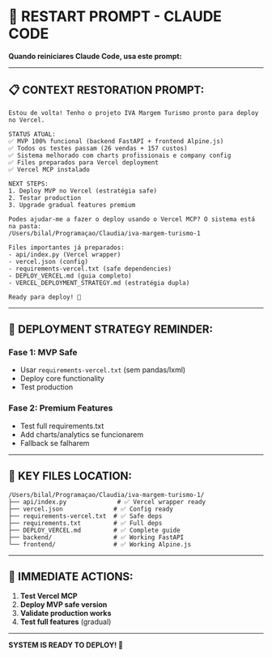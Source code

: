 # 🔄 RESTART PROMPT - CLAUDE CODE

**Quando reiniciares Claude Code, usa este prompt:**

---

## 📋 **CONTEXT RESTORATION PROMPT:**

```
Estou de volta! Tenho o projeto IVA Margem Turismo pronto para deploy no Vercel.

STATUS ATUAL:
✅ MVP 100% funcional (backend FastAPI + frontend Alpine.js)
✅ Todos os testes passam (26 vendas + 157 custos)
✅ Sistema melhorado com charts profissionais e company config
✅ Files preparados para Vercel deployment
✅ Vercel MCP instalado

NEXT STEPS:
1. Deploy MVP no Vercel (estratégia safe)
2. Testar production
3. Upgrade gradual features premium

Podes ajudar-me a fazer o deploy usando o Vercel MCP? O sistema está na pasta:
/Users/bilal/Programaçao/Claudia/iva-margem-turismo-1

Files importantes já preparados:
- api/index.py (Vercel wrapper)
- vercel.json (config)
- requirements-vercel.txt (safe dependencies)
- DEPLOY_VERCEL.md (guia completo)
- VERCEL_DEPLOYMENT_STRATEGY.md (estratégia dupla)

Ready para deploy! 🚀
```

---

## 🎯 **DEPLOYMENT STRATEGY REMINDER:**

### **Fase 1: MVP Safe**
- Usar `requirements-vercel.txt` (sem pandas/lxml)
- Deploy core functionality
- Test production

### **Fase 2: Premium Features**
- Test full requirements.txt
- Add charts/analytics se funcionarem
- Fallback se falharem

---

## 📁 **KEY FILES LOCATION:**

```
/Users/bilal/Programaçao/Claudia/iva-margem-turismo-1/
├── api/index.py              # ✅ Vercel wrapper ready
├── vercel.json              # ✅ Config ready
├── requirements-vercel.txt  # ✅ Safe deps
├── requirements.txt         # ✅ Full deps
├── DEPLOY_VERCEL.md         # ✅ Complete guide
├── backend/                 # ✅ Working FastAPI
└── frontend/                # ✅ Working Alpine.js
```

---

## 🚀 **IMMEDIATE ACTIONS:**

1. **Test Vercel MCP**
2. **Deploy MVP safe version**
3. **Validate production works**
4. **Test full features** (gradual)

---

**SYSTEM IS READY TO DEPLOY! 🎉**